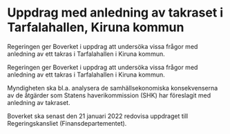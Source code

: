 # Uppdrag med anledning av takraset i Tarfalahallen, Kiruna kommun

Regeringen ger Boverket i uppdrag att undersöka vissa frågor med anledning av ett takras i Tarfalahallen i Kiruna kommun.

Regeringen ger Boverket i uppdrag att undersöka vissa frågor med anledning av ett takras i Tarfalahallen i Kiruna kommun.

Myndigheten ska bl.a. analysera de samhällsekonomiska konsekvenserna av de åtgärder som Statens haverikommission (SHK) har föreslagit med anledning av takraset.

Boverket ska senast den 21 januari 2022 redovisa uppdraget till
Regeringskansliet (Finansdepartementet).
